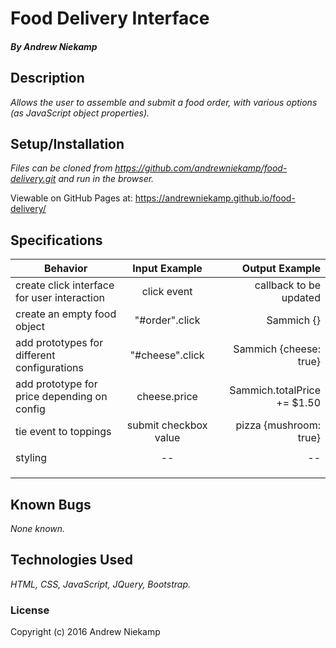 # Food Delivery Interface


##### By Andrew Niekamp

## Description

_Allows the user to assemble and submit a food order, with various options (as JavaScript object properties)._

## Setup/Installation

_Files can be cloned from https://github.com/andrewniekamp/food-delivery.git and run in the browser._

Viewable on GitHub Pages at: https://andrewniekamp.github.io/food-delivery/

## Specifications
| Behavior | Input Example | Output Example |
| ------------- |:-------------:| -----:|
| create click interface for user interaction | click event | callback to be updated |
| create an empty food object | "#order".click |Sammich {}|
| add prototypes for different configurations | "#cheese".click |Sammich {cheese: true}|
| add prototype for price depending on config| cheese.price |Sammich.totalPrice += $1.50|
| tie event to toppings | submit checkbox value | pizza {mushroom: true} |
|  |  |  |
| styling| -- | -- |
|  |  |  |
|  |  |  |
|  |  |  |

## Known Bugs

_None known._

## Technologies Used

_HTML, CSS, JavaScript, JQuery, Bootstrap._

### License

Copyright (c) 2016 Andrew Niekamp

